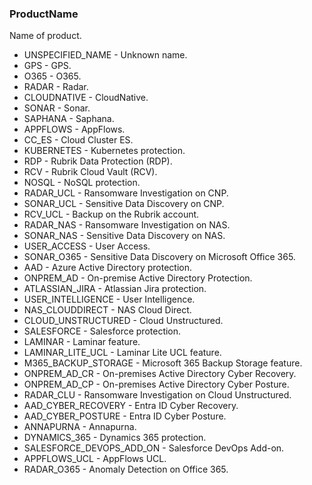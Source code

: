 ### ProductName
Name of product.

- UNSPECIFIED_NAME - Unknown name.
- GPS - GPS.
- O365 - O365.
- RADAR - Radar.
- CLOUDNATIVE - CloudNative.
- SONAR - Sonar.
- SAPHANA - Saphana.
- APPFLOWS - AppFlows.
- CC_ES - Cloud Cluster ES.
- KUBERNETES - Kubernetes protection.
- RDP - Rubrik Data Protection (RDP).
- RCV - Rubrik Cloud Vault (RCV).
- NOSQL - NoSQL protection.
- RADAR_UCL - Ransomware Investigation on CNP.
- SONAR_UCL - Sensitive Data Discovery on CNP.
- RCV_UCL - Backup on the Rubrik account.
- RADAR_NAS - Ransomware Investigation on NAS.
- SONAR_NAS - Sensitive Data Discovery on NAS.
- USER_ACCESS - User Access.
- SONAR_O365 - Sensitive Data Discovery on Microsoft Office 365.
- AAD - Azure Active Directory protection.
- ONPREM_AD - On-premise Active Directory Protection.
- ATLASSIAN_JIRA - Atlassian Jira protection.
- USER_INTELLIGENCE - User Intelligence.
- NAS_CLOUDDIRECT - NAS Cloud Direct.
- CLOUD_UNSTRUCTURED - Cloud Unstructured.
- SALESFORCE - Salesforce protection.
- LAMINAR - Laminar feature.
- LAMINAR_LITE_UCL - Laminar Lite UCL feature.
- M365_BACKUP_STORAGE - Microsoft 365 Backup Storage feature.
- ONPREM_AD_CR - On-premises Active Directory Cyber Recovery.
- ONPREM_AD_CP - On-premises Active Directory Cyber Posture.
- RADAR_CLU - Ransomware Investigation on Cloud Unstructured.
- AAD_CYBER_RECOVERY - Entra ID Cyber Recovery.
- AAD_CYBER_POSTURE - Entra ID Cyber Posture.
- ANNAPURNA - Annapurna.
- DYNAMICS_365 - Dynamics 365 protection.
- SALESFORCE_DEVOPS_ADD_ON - Salesforce DevOps Add-on.
- APPFLOWS_UCL - AppFlows UCL.
- RADAR_O365 - Anomaly Detection on Office 365.
